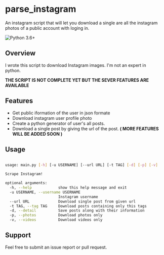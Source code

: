 # parse_instagram

An instagram script that will let you download a single are all the instagram photos of a public account with loging in.

![Python 3.6+](https://img.shields.io/badge/Python-3.6+-3776ab.svg?maxAge=2592000)

## Overview

I wrote this script to download Instagram images. I'm not an expert in python.

**THE SCRIPT IS NOT COMPLETE YET BUT THE SEVER FEATURES ARE AVAILABLE**


## Features

- Get public iformation of the user in json formate
- Download instagram user profile photo 
- Create a python generator of user's all posts.
- Download a single post by giving the url of the post.
**( MORE FEATURES WILL BE ADDED SOON )**


## Usage

```bash

usage: main.py [-h] [-u USERNAME] [--url URL] [-t TAG] [-d] [-p] [-v]

Scrape Instagram!

optional arguments:
  -h, --help            show this help message and exit
  -u USERNAME, --username USERNAME
                        Instagram username
  --url URL             Download single post from given url
  -t TAG, --tag TAG     Download posts containing only this tags
  -d, --detail          Save posts along with their information
  -p, --photos          Download photos only
  -v, --videos          Download videos only


```

## Support

Feel free to submit an issue report or pull request.
